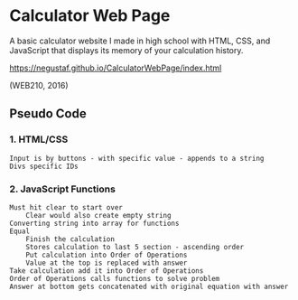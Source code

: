 # Calculator Web Page
A basic calculator website I made in high school with HTML, CSS, and JavaScript that displays its memory of your calculation history.

https://negustaf.github.io/CalculatorWebPage/index.html

(WEB210, 2016)

## Pseudo Code
### 1. HTML/CSS
```
Input is by buttons - with specific value - appends to a string
Divs specific IDs
```
	
### 2. JavaScript Functions
```
Must hit clear to start over
	Clear would also create empty string
Converting string into array for functions
Equal
	Finish the calculation
	Stores calculation to last 5 section - ascending order
	Put calculation into Order of Operations
	Value at the top is replaced with answer
Take calculation add it into Order of Operations
Order of Operations calls functions to solve problem
Answer at bottom gets concatenated with original equation with answer
```
